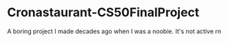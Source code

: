 # Cronastaurant-CS50FinalProject
A boring project I made decades ago when I was a noobie. It's not active rn
